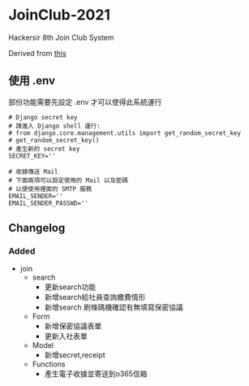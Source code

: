 # JoinClub-2021
Hackersir 8th Join Club System 

Derived from [this](https://github.com/ch3n97w/JoinClub-2020)

## 使用 .env
部份功能需要先設定 .env 才可以使得此系統運行
```shell
# Django secret key
# 請進入 Django shell 運行:
# from django.core.management.utils import get_random_secret_key
# get_random_secret_key()
# 產生新的 secret key
SECRET_KEY='' 

# 收據傳送 Mail
# 下面兩項可以設定使用的 Mail 以及密碼
# 以便使用裡面的 SMTP 服務
EMAIL_SENDER=''
EMAIL_SENDER_PASSWD=''
```

## Changelog
### Added
- join
  - search
    - 更新search功能
    - 新增search給社員查詢繳費情形
    - 新增search 刷條碼機確認有無填寫保密協議
  - Form
    - 新增保密協議表單
    - 更新入社表單
  - Model
    - 新增secret,receipt
  - Functions
    - 產生電子收據並寄送到o365信箱
